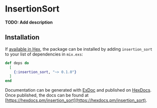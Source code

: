 # InsertionSort

**TODO: Add description**

## Installation

If [available in Hex](https://hex.pm/docs/publish), the package can be installed
by adding `insertion_sort` to your list of dependencies in `mix.exs`:

```elixir
def deps do
  [
    {:insertion_sort, "~> 0.1.0"}
  ]
end
```

Documentation can be generated with [ExDoc](https://github.com/elixir-lang/ex_doc)
and published on [HexDocs](https://hexdocs.pm). Once published, the docs can
be found at [https://hexdocs.pm/insertion_sort](https://hexdocs.pm/insertion_sort).


